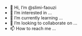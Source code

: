 - 👋 Hi, I’m @slimi-faouzi
- 👀 I’m interested in ...
- 🌱 I’m currently learning ...
- 💞️ I’m looking to collaborate on ...
- 📫 How to reach me ...

<!---
slimi-faouzi/slimi-faouzi is a ✨ special ✨ repository because its `README.md` (this file) appears on your GitHub profile.
You can click the Preview link to take a look at your changes.
--->

